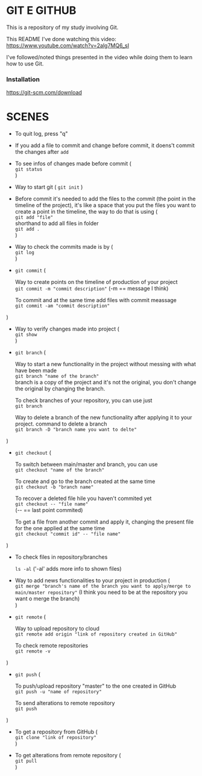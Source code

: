 # GIT E GITHUB

This is a repository of my study involving Git.

This README I've done watching this video: https://www.youtube.com/watch?v=2alg7MQ6_sI

I've followed/noted things presented in the video while doing them to learn how to use Git.

### Installation

https://git-scm.com/download

# SCENES

- To quit log, press "q"

- If you add a file to commit and change before commit, it doens't commit the changes after `add` 

- To see infos of changes made before commit (  
    `git status`  
)

- Way to start git ( `git init` )

- Before commit it's needed to add the files to the commit (the point in the timeline of the project), it's like a space that you put the files you want to create a point in the timeline, the way to do that is using (  
    `git add "file"`  
    shorthand to add all files in folder  
    `git add . `  
)

- Way to check the commits made is by (  
    `git log`  
)

- `git commit` (

    Way to create points on the timeline of production of your project  
        `git commit -m "commit description"` (-m == message I think)

    To commit and at the same time add files with commit meassage  
        `git commit -am "commit description"`
        
)

- Way to verify changes made into project (  
    `git show`  
)

- `git branch` (

    Way to start a new functionality in the project without messing with what have been made  
        `git branch "name of the branch"`  
    branch is a copy of the project and it's not the original, you don't change the original by changing the branch.

    To check branches of your repository, you can use just  
        `git branch `  

    Way to delete a branch of the new functionality after applying it to your project. command to delete a branch  
        `git branch -D "branch name you want to delte"`

)

- `git checkout` (

    To switch between main/master and branch, you can use  
        `git checkout "name of the branch"`
    

    To create and go to the branch created at the same time  
        `git checkout -b "branch name"`
    

    To recover a deleted file hile you haven't commited yet  
        `git checkout -- "file name"`  
        (-- == last point commited)  
    

    To get a file from another commit and apply it, changing the present file for the one applied at the same time  
        `git checkout "commit id" -- "file name"`

)

- To check files in repository/branches

    `ls -al` ('-al' adds more info to shown files)

- Way to add news functionalities to your project in production (  
    `git merge "branch's name of the branch you want to apply/merge to main/master repository"` (I think you need to be at the repository you want o merge the branch)  
)

- `git remote` (

    Way to upload repository to cloud  
        `git remote add origin "link of repository created in GitHub"`

    To check remote repositories  
        `git remote -v`

)

- `git push` (

    To push/upload repository "master" to the one created in GitHub  
        `git push -u "name of repository"`
    

    To send alterations to remote repository  
        `git push`

)

- To get a repository from GitHub (  
    `git clone "link of repository"`  
)

- To get alterations from remote repository (  
    `git pull`  
)